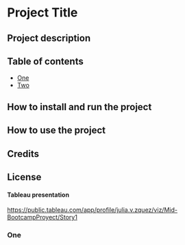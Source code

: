 # Project Title
## Project description
## Table of contents
* [One](#one)
* [Two](#section2)

## How to install and run the project

## How to use the project

## Credits

## License

<a id='section1'></a>
<h4>Tableau presentation</h4>

https://public.tableau.com/app/profile/julia.v.zquez/viz/Mid-BootcampProyect/Story1


<h3><a id='one'>One</a></h3>
<a id='section2'></a>
